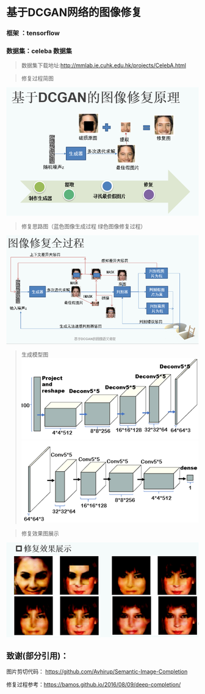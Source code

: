 # 基于DCGAN网络的图像修复


### 框架 ：tensorflow

### 数据集：celeba 数据集
> 数据集下载地址:http://mmlab.ie.cuhk.edu.hk/projects/CelebA.html

>修复过程简图


![alt](https://github.com/GorgeousYUROU/DCGAN-inpainting/raw/master/images/progress.png)


>修复思路图（蓝色图像生成过程  绿色图像修复过程）


![alt](https://github.com/GorgeousYUROU/DCGAN-inpainting/raw/master/images/complete_progress.png)


>生成模型图
![gen_model](https://github.com/GorgeousYUROU/DCGAN-inpainting/raw/master/images/gen_model.png)
![dis_model](https://github.com/GorgeousYUROU/DCGAN-inpainting/raw/master/images/dis_model.png)


>修复效果图展示


![alt](https://github.com/GorgeousYUROU/DCGAN-inpainting/raw/master/images/complete.png)

## 致谢(部分引用)：


 图片剪切代码：    https://github.com/Avhirup/Semantic-Image-Completion
 
 
 修复过程参考：https://bamos.github.io/2016/08/09/deep-completion/

